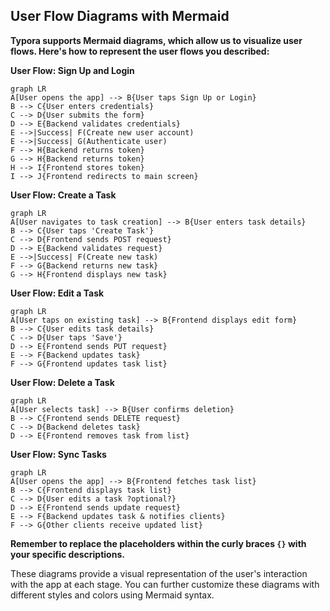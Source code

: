 ## User Flow Diagrams with Mermaid

**Typora supports Mermaid diagrams, which allow us to visualize user flows. Here's how to represent the user flows you described:**

**User Flow: Sign Up and Login**

```mermaid
graph LR
A[User opens the app] --> B{User taps Sign Up or Login}
B --> C{User enters credentials}
C --> D{User submits the form}
D --> E{Backend validates credentials}
E -->|Success| F(Create new user account)
E -->|Success| G(Authenticate user)
F --> H{Backend returns token}
G --> H{Backend returns token}
H --> I{Frontend stores token}
I --> J{Frontend redirects to main screen}
```

**User Flow: Create a Task**

```mermaid
graph LR
A[User navigates to task creation] --> B{User enters task details}
B --> C{User taps 'Create Task'}
C --> D{Frontend sends POST request}
D --> E{Backend validates request}
E -->|Success| F(Create new task)
F --> G{Backend returns new task}
G --> H{Frontend displays new task}
```

**User Flow: Edit a Task**

```mermaid
graph LR
A[User taps on existing task] --> B{Frontend displays edit form}
B --> C{User edits task details}
C --> D{User taps 'Save'}
D --> E{Frontend sends PUT request}
E --> F{Backend updates task}
F --> G{Frontend updates task list}
```

**User Flow: Delete a Task**

```mermaid
graph LR
A[User selects task] --> B{User confirms deletion}
B --> C{Frontend sends DELETE request}
C --> D{Backend deletes task}
D --> E{Frontend removes task from list}
```

**User Flow: Sync Tasks**

```mermaid
graph LR
A[User opens the app] --> B{Frontend fetches task list}
B --> C{Frontend displays task list}
C --> D{User edits a task ?optional?}
D --> E{Frontend sends update request}
E --> F{Backend updates task & notifies clients}
F --> G{Other clients receive updated list}
```

**Remember to replace the placeholders within the curly braces `{}` with your specific descriptions.**

These diagrams provide a visual representation of the user's interaction with the app at each stage. You can further customize these diagrams with different styles and colors using Mermaid syntax.
